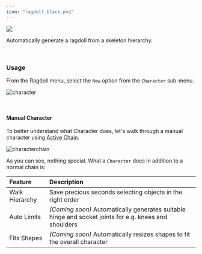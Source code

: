 ```yaml
---
icon: "ragdoll_black.png"
---
```


<div class="hero-container">
    <img class="hero-image" src=/car14.png>
</div>

Automatically generate a ragdoll from a skeleton hierarchy.

<br>

### Usage

From the Ragdoll menu, select the `New` option from the `Character` sub-menu.

![character](https://user-images.githubusercontent.com/2152766/127824439-98f93328-d14b-434b-9cf9-39e850a2ed0e.gif)

<br>

#### Manual Character

To better understand what Character does, let's walk through a manual character using [Active Chain](/guides/active_chain).

![characterchain](https://user-images.githubusercontent.com/2152766/127824955-22c6e4cc-5176-43b3-8ef0-6c1b15751493.gif)

As you can see, nothing special. What a `Character` does in addition to a normal chain is:

| Feature | Description
|:--------|:--------
| Walk Hierarchy | Save precious seconds selecting objects in the right order
| Auto Limits | *(Coming soon)* Automatically generates suitable hinge and socket joints for e.g. knees and shoulders
| Fits Shapes | *(Coming soon)* Automatically resizes shapes to fit the overall character
